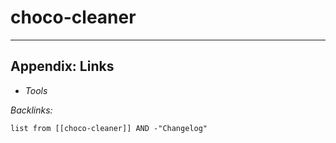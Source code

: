 # choco-cleaner

---

## Appendix: Links

* *Tools*

*Backlinks:*

````dataview
list from [[choco-cleaner]] AND -"Changelog"
````
